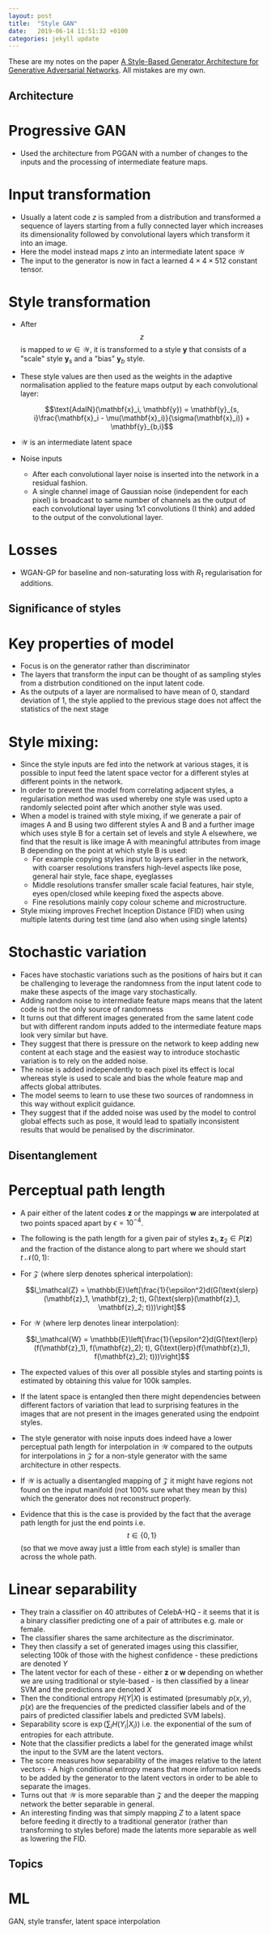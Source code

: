 ```yaml
---
layout: post
title:  "Style GAN"
date:   2019-06-14 11:51:32 +0100
categories: jekyll update
---
```


These are my notes on the paper [A Style-Based Generator Architecture for Generative Adversarial Networks](https://arxiv.org/abs/1812.04948). All mistakes are my own. 

## Architecture
# Progressive GAN
- Used the architecture from PGGAN with a number of changes to the inputs and the processing of intermediate feature maps.

# Input transformation
- Usually a latent code $z$ is sampled from a distribution and transformed a sequence of layers starting from a fully connected layer which increases its dimensionality followed by convolutional layers which transform it into an image. 
- Here the model instead maps $z$ into an intermediate latent space $\mathcal{W}$
- The input to the generator is now in fact a learned $4 \times 4 \times 512$ constant tensor.

# Style transformation
- After $$z$$ is mapped to $w \in \mathcal{W}$, it is transformed to a style $\mathbf{y}$ that consists of a "scale" style $\mathbf{y}_s$ and a "bias" $\mathbf{y}_b$ style.
- These style values are then used as the weights in the adaptive normalisation applied to the feature maps output by each convolutional layer:

    $$\text{AdaIN}(\mathbf{x}_i, \mathbf{y}) = \mathbf{y}_{s, i}\frac{\mathbf{x}_i - \mu(\mathbf{x}_i)}{\sigma(\mathbf{x}_i)} + \mathbf{y}_{b,i}$$
- $\mathcal{W}$ is an intermediate latent space 
- Noise inputs
    - After each convolutional layer noise is inserted into the network in a residual fashion.
    - A single channel image of Gaussian noise (independent for each pixel) is broadcast to same number of channels as the output of each convolutional layer using 1x1 convolutions (I think) and added to the output of the convolutional layer.

# Losses
- WGAN-GP for baseline and non-saturating loss with $R_1$ regularisation for additions. 


##  Significance of styles

# Key properties of model
- Focus is on the generator rather than discriminator
- The layers that transform the input can be thought of as sampling styles from a distrbution conditioned on the input latent code.
- As the outputs of a layer are normalised to have mean of 0, standard deviation of 1, the style applied to the previous stage does not affect the statistics of the next stage

# Style mixing:
- Since the style inputs are fed into the network at various stages, it is possible to input feed the latent space vector for a different styles at different points in the network.
- In order to prevent the model from correlating adjacent styles, a regularisation method was used whereby one style was used upto a randomly selected point after which another style was used.
- When a model is trained with style mixing, if we generate a pair of images A and B using two different styles A and B and a further image which uses style B for a certain set of levels and style A elsewhere, we find that the result is like image A with meaningful attributes from image B depending on the point at which style B is used:
    - For example copying styles input to layers earlier in the network, with coarser resolutions transfers high-level aspects like pose, general hair style, face shape, eyeglasses
    - Middle resolutions transfer smaller scale facial features, hair style, eyes open/closed while keeping fixed the aspects above.
    -  Fine resolutions mainly copy colour scheme and microstructure.
- Style mixing improves Frechet Inception Distance (FID) when using multiple latents during test time (and also when using single latents)

# Stochastic variation
- Faces have stochastic variations such as the positions of hairs but it can be challenging to leverage the randomness from the input latent code to make these aspects of the image vary stochastically.
- Adding random noise to intermediate feature maps means that the latent code is not the only source of randomness
- It turns out that different images generated from the same latent code but with different random inputs added to the intermediate feature maps look very similar but have.
- They suggest that there is pressure on the network to keep adding new content at each stage and the easiest way to introduce stochastic variation is to rely on the added noise.
- The noise is added independently to each pixel its effect is local whereas style is used to scale and bias the whole feature map and affects global attributes.
- The model seems to learn to use these two sources of randomness in this way without explicit guidance. 
- They suggest that if the added noise was used by the model to control global effects such as pose, it would lead to spatially inconsistent results that would be penalised by the discriminator.

## Disentanglement

# Perceptual path length
- A pair either of the latent codes $\mathbf{z}$ or the mappings $\mathbf{w}$ are interpolated at two points spaced apart by $\epsilon = 10^{-4}$. 
- The following is the path length for a given pair of styles $\mathbf{z}_1, \mathbf{z}_2 \in P(\mathbf{z})$ and the fraction of the distance along to part where we should start $t ~ \mathcal{N}(0, 1)$:
- For $\mathcal{Z}$ (where $\text{slerp}$ denotes spherical interpolation):
    
    $$l_\mathcal{Z} = \mathbb{E}\left[\frac{1}{\epsilon^2}d(G(\text{slerp}(\mathbf{z}_1, \mathbf{z}_2; t), G(\text{slerp}(\mathbf{z}_1, \mathbf{z}_2; t)))\right]$$

- For $\mathcal{W}$ (where $\text{lerp}$ denotes linear interpolation):
    
    $$l_\mathcal{W} = \mathbb{E}\left[\frac{1}{\epsilon^2}d(G(\text{lerp}(f(\mathbf{z}_1), f(\mathbf{z}_2); t), G(\text{lerp}(f(\mathbf{z}_1), f(\mathbf{z}_2); t)))\right]$$

- The expected values of this over all possible styles and starting points is estimated by obtaining this value for 100k samples.
- If the latent space is entangled then there might dependencies between different factors of variation that lead to surprising features in the images that are not present in the images generated using the endpoint styles. 
- The style generator with noise inputs does indeed have a lower perceptual path length for interpolation in $\mathcal{W}$ compared to the outputs for interpolations in $\mathcal{Z}$ for a non-style generator with the same architecture in other respects. 
- If $\mathcal{W}$ is actually a disentangled mapping of $\mathcal{Z}$ it might have regions not found on the input manifold (not 100% sure what they mean by this) which the generator does not reconstruct properly.
- Evidence that this is the case is provided by the fact that the average path length for just the end points i.e. $$t \in \{ 0, 1 \}$$ (so that we move away just a little from each style) is smaller than across the whole path.

# Linear separability
- They train a classifier on 40 attributes of CelebA-HQ - it seems that it is a binary classifier predicting one of a pair of attributes e.g. male or female.
- The classifier shares the same architecture as the discriminator.
- They then classify a set of generated images using this classifier, selecting 100k of those with the highest confidence - these predictions are denoted $Y$
- The latent vector for each of these - either $\mathbf{z}$ or $\mathbf{w}$ depending on whether we are using traditional or style-based - is then classified by a linear SVM and the predictions are denoted $X$
- Then the conditional entropy $H(Y\vert X)$ is estimated (presumably $p(x, y)$, $p(x)$ are the frequencies of the predicted classifier labels and of the pairs of predicted classifier labels and predicted SVM labels).
- Separability score is $\exp\left(\sum_i H(Y_i\vert X_i)\right)$ i.e. the exponential of the sum of entropies for each attribute.
- Note that the classifier predicts a label for the generated image whilst the input to the SVM are the latent vectors.
- The score measures how separability of the images relative to the latent vectors - A high conditional entropy means that more information needs to be added by the generator to the latent vectors in order to be able to separate the images.
- Turns out that $\mathcal{W}$ is more separable than $\mathcal{Z}$ and the deeper the mapping network the better separable in general. 
- An interesting finding was that simply mapping $Z$ to a latent space before feeding it directly to a traditional generator (rather than transforming to styles before) made the latents more separable as well as lowering the FID. 

## Topics
# ML
GAN, style transfer, latent space interpolation





     




  